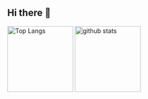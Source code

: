 ## Hi there 👋

<!--
**yuta-ssk/yuta-ssk** is a ✨ _special_ ✨ repository because its `README.md` (this file) appears on your GitHub profile.

Here are some ideas to get you started:

- 🔭 I’m currently working on ...
- 🌱 I’m currently learning ...
- 👯 I’m looking to collaborate on ...
- 🤔 I’m looking for help with ...
- 💬 Ask me about ...
- 📫 How to reach me: ...
- 😄 Pronouns: ...
- ⚡ Fun fact: ...
-->

<p align="left"> 
  <img alt="Top Langs" height="150px" src="https://github-readme-stats-eight-theta-27.vercel.app/api/top-langs/?username=yuta-ssk&layout=compact&show_icons=true&theme=onedark&hide=css,scss" />
  <img alt="github stats" height="150px" src="https://github-readme-stats-eight-theta-27.vercel.app/api?username=yuta-ssk&theme=onedark&show_icons=true" />
</p>
